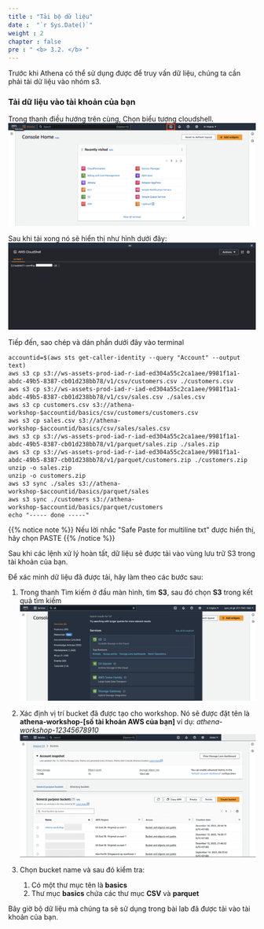 ```yaml
---
title : "Tải bộ dữ liệu"
date :  "`r Sys.Date()`" 
weight : 2 
chapter : false
pre : " <b> 3.2. </b> "
---
```

Trước khi Athena có thể sử dụng được để truy vấn dữ liệu, chúng ta cần phải tải dữ liệu vào nhóm s3.

### Tải dữ liệu vào tài khoản của bạn
Trong thanh điều hướng trên cùng, Chọn biểu tượng cloudshell. 
![image](<hinh 3.png>)

Sau khi tải xong nó sẽ hiển thị như hình dưới đây:
![image](<hinh 4.png>)

Tiếp đến, sao chép và dán phần dưới đây vào terminal
```
accountid=$(aws sts get-caller-identity --query "Account" --output text)
aws s3 cp s3://ws-assets-prod-iad-r-iad-ed304a55c2ca1aee/9981f1a1-abdc-49b5-8387-cb01d238bb78/v1/csv/customers.csv ./customers.csv
aws s3 cp s3://ws-assets-prod-iad-r-iad-ed304a55c2ca1aee/9981f1a1-abdc-49b5-8387-cb01d238bb78/v1/csv/sales.csv ./sales.csv
aws s3 cp customers.csv s3://athena-workshop-$accountid/basics/csv/customers/customers.csv
aws s3 cp sales.csv s3://athena-workshop-$accountid/basics/csv/sales/sales.csv
aws s3 cp s3://ws-assets-prod-iad-r-iad-ed304a55c2ca1aee/9981f1a1-abdc-49b5-8387-cb01d238bb78/v1/parquet/sales.zip ./sales.zip
aws s3 cp s3://ws-assets-prod-iad-r-iad-ed304a55c2ca1aee/9981f1a1-abdc-49b5-8387-cb01d238bb78/v1/parquet/customers.zip ./customers.zip
unzip -o sales.zip
unzip -o customers.zip
aws s3 sync ./sales s3://athena-workshop-$accountid/basics/parquet/sales
aws s3 sync ./customers s3://athena-workshop-$accountid/basics/parquet/customers
echo "----- done -----"
```
{{% notice note %}}
Nếu lời nhắc "Safe Paste for multiline txt" được hiển thị, hãy chọn PASTE
{{% /notice %}}

Sau khi các lệnh xử lý hoàn tất, dữ liệu sẽ được tải vào vùng lưu trữ S3 trong tài khoản của bạn.

Để xác minh dữ liệu đã được tải, hãy làm theo các bước sau:

1. Trong thanh Tìm kiếm ở đầu màn hình, tìm **S3**, sau đó chọn **S3** trong kết quả tìm kiếm
![image](<hinh 5.png>)
2. Xác định vị trí bucket đã được tạo cho workshop. Nó sẽ được đặt tên là **athena-workshop-[số tài khoản AWS của bạn]** ví dụ: 
*athena-workshop-12345678910*
![image](<hinh 6.png>)
3. Chọn bucket name và sau đó kiểm tra:

   1. Có một thư mục tên là **basics**
   2. Thư mục **basics** chứa các thư mục **CSV** và **parquet**

Bây giờ bộ dữ liệu mà chúng ta sẽ sử dụng trong bài lab đã được tải vào tài khoản của bạn.